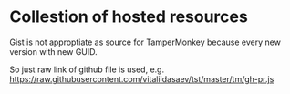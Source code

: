 # Collestion of hosted resources

Gist is not approptiate as source for TamperMonkey because every new version with new GUID.

So just raw link of github file is used, e.g.
https://raw.githubusercontent.com/vitaliidasaev/tst/master/tm/gh-pr.js
